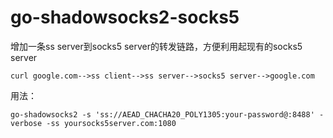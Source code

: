 # go-shadowsocks2-socks5
增加一条ss server到socks5 server的转发链路，方便利用起现有的socks5 server
```
curl google.com-->ss client-->ss server-->socks5 server-->google.com
```
用法：
```
go-shadowsocks2 -s 'ss://AEAD_CHACHA20_POLY1305:your-password@:8488' -verbose -ss yoursocks5server.com:1080
```

